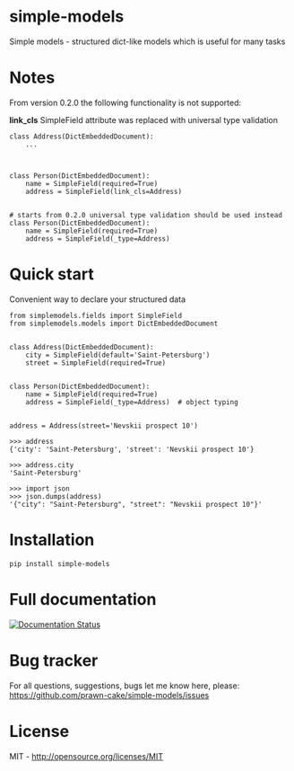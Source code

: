 simple-models
=============
Simple models - structured dict-like models which is useful for many tasks

Notes
======
From version 0.2.0 the following functionality is not supported:

 **link_cls** SimpleField attribute was replaced with universal type validation


    class Address(DictEmbeddedDocument):
        ...



    class Person(DictEmbeddedDocument):
        name = SimpleField(required=True)
        address = SimpleField(link_cls=Address)


    # starts from 0.2.0 universal type validation should be used instead
    class Person(DictEmbeddedDocument):
        name = SimpleField(required=True)
        address = SimpleField(_type=Address)

Quick start
===========

Convenient way to declare your structured data

    from simplemodels.fields import SimpleField
    from simplemodels.models import DictEmbeddedDocument


    class Address(DictEmbeddedDocument):
        city = SimpleField(default='Saint-Petersburg')
        street = SimpleField(required=True)


    class Person(DictEmbeddedDocument):
        name = SimpleField(required=True)
        address = SimpleField(_type=Address)  # object typing


    address = Address(street='Nevskii prospect 10')

    >>> address
    {'city': 'Saint-Petersburg', 'street': 'Nevskii prospect 10'}

    >>> address.city
    'Saint-Petersburg'

    >>> import json
    >>> json.dumps(address)
    '{"city": "Saint-Petersburg", "street": "Nevskii prospect 10"}'



Installation
============

    pip install simple-models


Full documentation
==================
[![Documentation Status](https://readthedocs.org/projects/simple-models/badge/?version=latest)](https://readthedocs.org/projects/simple-models/?badge=latest)


Bug tracker
===========

For all questions, suggestions, bugs let me know here, please: https://github.com/prawn-cake/simple-models/issues


License
=======

MIT - http://opensource.org/licenses/MIT
